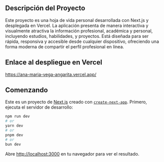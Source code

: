 ## Descripción del Proyecto
Este proyecto es una hoja de vida personal desarrollada con Next.js y desplegada en Vercel. La aplicación presenta de manera interactiva y visualmente atractiva la información profesional, académica y personal, incluyendo estudios, habilidades, y proyectos. Está diseñada para ser rápida, responsiva y accesible desde cualquier dispositivo, ofreciendo una forma moderna de compartir el perfil profesional en línea.

## Enlace al despliegue en Vercel

https://ana-maria-vega-angarita.vercel.app/




## Comenzando
Este es un proyecto de [Next.js](https://nextjs.org) creado con [`create-next-app`](https://nextjs.org/docs/pages/api-reference/create-next-app).
Primero, ejecuta el servidor de desarrollo:

```bash
npm run dev
# or
yarn dev
# or
pnpm dev
# or
bun dev
```

Abre [http://localhost:3000](http://localhost:3000) en tu navegador para ver el resultado.

